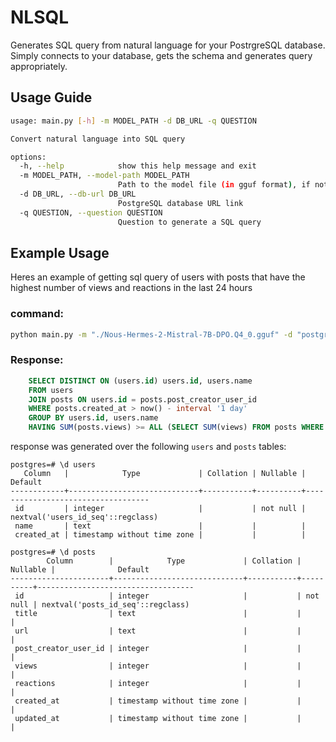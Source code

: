 # NLSQL

Generates SQL query from natural language for your PostrgreSQL database. 
Simply connects to your database, gets the schema and generates query appropriately.

## Usage Guide

```bash
usage: main.py [-h] -m MODEL_PATH -d DB_URL -q QUESTION

Convert natural language into SQL query

options:
  -h, --help            show this help message and exit
  -m MODEL_PATH, --model-path MODEL_PATH
                        Path to the model file (in gguf format), if not provided it uses groq api for inference
  -d DB_URL, --db-url DB_URL
                        PostgreSQL database URL link
  -q QUESTION, --question QUESTION
                        Question to generate a SQL query

```

## Example Usage

Heres an example of getting sql query of users with posts that have the highest number of views and reactions in the last 24 hours
### command:
```bash
python main.py -m "./Nous-Hermes-2-Mistral-7B-DPO.Q4_0.gguf" -d "postgresql://postgres:postgres@localhost:5432/postgres" -q "get users with post that has top views and top reactions in the last 24 hours"
```
### Response:
```sql
    SELECT DISTINCT ON (users.id) users.id, users.name
    FROM users
    JOIN posts ON users.id = posts.post_creator_user_id
    WHERE posts.created_at > now() - interval '1 day'
    GROUP BY users.id, users.name
    HAVING SUM(posts.views) >= ALL (SELECT SUM(views) FROM posts WHERE created_at > now() - interval '1 day') AND SUM(posts.reactions) >= ALL (SELECT SUM(reactions) FROM posts WHERE created_at > now() - interval '1 day');
```

response was generated over the following `users` and `posts` tables:
```
postgres=# \d users
   Column   |            Type             | Collation | Nullable |              Default              
------------+-----------------------------+-----------+----------+-----------------------------------
 id         | integer                     |           | not null | nextval('users_id_seq'::regclass)
 name       | text                        |           |          | 
 created_at | timestamp without time zone |           |          | 

postgres=# \d posts
        Column        |            Type             | Collation | Nullable |              Default              
----------------------+-----------------------------+-----------+----------+-----------------------------------
 id                   | integer                     |           | not null | nextval('posts_id_seq'::regclass)
 title                | text                        |           |          | 
 url                  | text                        |           |          | 
 post_creator_user_id | integer                     |           |          | 
 views                | integer                     |           |          | 
 reactions            | integer                     |           |          | 
 created_at           | timestamp without time zone |           |          | 
 updated_at           | timestamp without time zone |           |          | 

 ```
